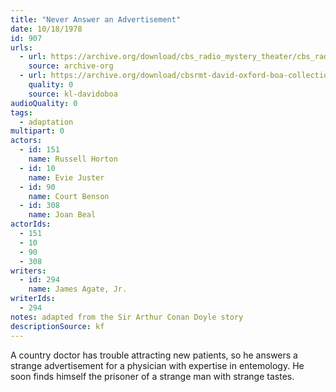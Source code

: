 ```yaml
---
title: "Never Answer an Advertisement"
date: 10/18/1978
id: 907
urls: 
  - url: https://archive.org/download/cbs_radio_mystery_theater/cbs_radio_mystery_theater-0901-0950.zip/cbs_radio_mystery_theater-0901-0950%2Fcbsrmt_0907_never_answer_an_advertisement.mp3
    source: archive-org
  - url: https://archive.org/download/cbsrmt-david-oxford-boa-collection/CBSRMT-781018-0907-Never-Answer-an-Advertisement-(128-48)_WBBM-JE-{BoA}.mp3
    quality: 0
    source: kl-davidoboa
audioQuality: 0
tags: 
  - adaptation
multipart: 0
actors:  
  - id: 151
    name: Russell Horton  
  - id: 10
    name: Evie Juster  
  - id: 90
    name: Court Benson  
  - id: 308
    name: Joan Beal
actorIds:  
  - 151  
  - 10  
  - 90  
  - 308
writers:  
  - id: 294
    name: James Agate, Jr.
writerIds:  
  - 294
notes: adapted from the Sir Arthur Conan Doyle story
descriptionSource: kf
---
```

A country doctor has trouble attracting new patients, so he answers a strange advertisement for a physician with expertise in entemology. He soon finds himself the prisoner of a strange man with strange tastes.